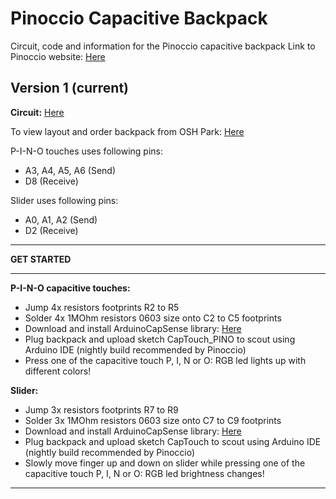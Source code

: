 Pinoccio Capacitive Backpack
============================
Circuit, code and information for the Pinoccio capacitive backpack
Link to Pinoccio website: [Here](http://support.pinocc.io/hc/en-us/articles/202311914-Capacitive-Touch-Backpack)

Version 1 (current)
----------------------------
**Circuit:** [Here](https://raw.githubusercontent.com/Cisco25/pinoccio-capacitive-backpack/master/cap_backpack_circuit.PNG)

To view layout and order backpack from OSH Park: [Here](https://oshpark.com/shared_projects/NBBgAHbW)

P-I-N-O touches uses following pins:
 - A3, A4, A5, A6 (Send)
 - D8 (Receive)

Slider uses following pins:
 - A0, A1, A2 (Send)
 - D2 (Receive)


************
**GET STARTED**
************

**P-I-N-O capacitive touches:**
- Jump 4x resistors footprints R2 to R5
- Solder 4x 1MOhm resistors 0603 size onto C2 to C5 footprints
- Download and install ArduinoCapSense library: [Here](http://playground.arduino.cc/Main/CapacitiveSensor?from=Main.CapSense)
- Plug backpack and upload sketch CapTouch_PINO to scout using Arduino IDE (nightly build recommended by Pinoccio)
- Press one of the capacitive touch P, I, N or O: RGB led lights up with different colors!

**Slider:**
- Jump 3x resistors footprints R7 to R9
- Solder 3x 1MOhm resistors 0603 size onto C7 to C9 footprints
- Download and install ArduinoCapSense library: [Here](http://playground.arduino.cc/Main/CapacitiveSensor?from=Main.CapSense)
- Plug backpack and upload sketch CapTouch to scout using Arduino IDE (nightly build recommended by Pinoccio)
- Slowly move finger up and down on slider while pressing one of the capacitive touch P, I, N or O: RGB led brightness changes!

************
